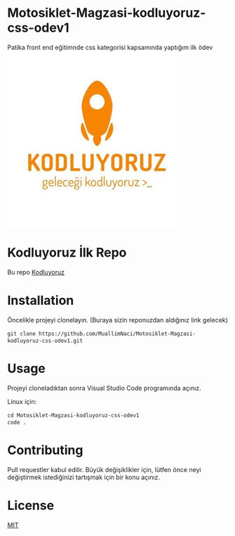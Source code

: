 # Motosiklet-Magzasi-kodluyoruz-css-odev1
Patika front end eğitimnde css kategorisi kapsamında yaptığım ilk ödev
![Kodluyoruz Logo](https://raw.githubusercontent.com/Kodluyoruz/taskforce/git/git/markdown-nedir-nasil-kullaniriz-/figures/kodluyoruz_logo.jpg)

# Kodluyoruz İlk Repo
Bu repo [Kodluyoruz](https://www.kodluyoruz.org/)



# Installation
Öncelikle projeyi clonelayın. (Buraya sizin reponuzdan aldığınız link gelecek)

```
git clone https://github.com/MuallimNaci/Motosiklet-Magzasi-kodluyoruz-css-odev1.git
```

# Usage
Projeyi cloneladıktan sonra Visual Studio Code programında açınız.

Linux için:

```
cd Motosiklet-Magzasi-kodluyoruz-css-odev1
code .
```

# Contributing
Pull requestler kabul edilir. Büyük değişiklikler için, lütfen önce neyi değiştirmek istediğinizi tartışmak için bir konu açınız.


# License
[MIT](https://choosealicense.com/licenses/mit/)

